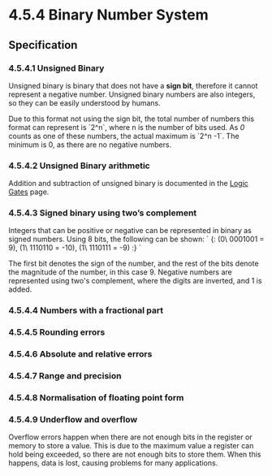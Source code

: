 # 4.5.4 Binary Number System

## Specification

### 4.5.4.1 Unsigned Binary
Unsigned binary is binary that does not have a **sign bit**, therefore it cannot represent a negative number. Unsigned binary numbers are also integers, so they can be easily understood by humans.

Due to this format not using the sign bit, the total number of numbers this format can represent is \`2^n\`, where n is the number of bits used. As *0* counts as one of these numbers, the actual maximum is \`2^n -1\`. The minimum is 0, as there are no negative numbers.

### 4.5.4.2 Unsigned Binary arithmetic
Addition and subtraction of unsigned binary is documented in the [Logic Gates](../../6/logic-gates/) page.

### 4.5.4.3 Signed binary using two’s complement
Integers that can be positive or negative can be represented in binary as signed numbers. Using 8 bits, the following can be shown:
\`
{:
(0\ 0001001 = 9),
(1\ 1110110 = -10),
(1\ 1110111 = -9)
:}
\`

The first bit denotes the sign of the number, and the rest of the bits denote the magnitude of the number, in this case 9. Negative numbers are represented using two's complement, where the digits are inverted, and 1 is added.

### 4.5.4.4 Numbers with a fractional part

### 4.5.4.5 Rounding errors

### 4.5.4.6 Absolute and relative errors

### 4.5.4.7 Range and precision

### 4.5.4.8 Normalisation of floating point form

### 4.5.4.9 Underflow and overflow
Overflow errors happen when there are not enough bits in the register or memory to store a value. This is due to the maximum value a register can hold being exceeded, so there are not enough bits to store them. When this happens, data is lost, causing problems for many applications.